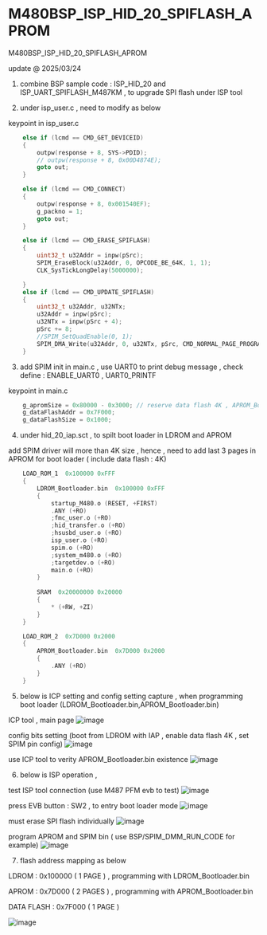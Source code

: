 # M480BSP_ISP_HID_20_SPIFLASH_APROM
 M480BSP_ISP_HID_20_SPIFLASH_APROM

update @ 2025/03/24

1. combine BSP sample code : ISP_HID_20 and ISP_UART_SPIFLASH_M487KM , to upgrade SPI flash under ISP tool

2. under isp_user.c , need to modify as below 

keypoint in isp_user.c

```c
    else if (lcmd == CMD_GET_DEVICEID)
    {
        outpw(response + 8, SYS->PDID);
        // outpw(response + 8, 0x00D4874E);
        goto out;
    }
```

```c
    else if (lcmd == CMD_CONNECT)
    {
		outpw(response + 8, 0x001540EF);
        g_packno = 1;
        goto out;
    }
```

```c
    else if (lcmd == CMD_ERASE_SPIFLASH)
    {
        uint32_t u32Addr = inpw(pSrc);
        SPIM_EraseBlock(u32Addr, 0, OPCODE_BE_64K, 1, 1);
        CLK_SysTickLongDelay(5000000);

    }
    else if (lcmd == CMD_UPDATE_SPIFLASH)
    {
        uint32_t u32Addr, u32NTx;
        u32Addr = inpw(pSrc);
        u32NTx = inpw(pSrc + 4);
        pSrc += 8;
        //SPIM_SetQuadEnable(0, 1);
        SPIM_DMA_Write(u32Addr, 0, u32NTx, pSrc, CMD_NORMAL_PAGE_PROGRAM);
    }
```

3. add SPIM init in main.c , use UART0 to print debug message , check define : ENABLE_UART0 , UART0_PRINTF

keypoint in main.c

```c
    g_apromSize = 0x80000 - 0x3000; // reserve data flash 4K , APROM_Bootloader.bin : 8K
    g_dataFlashAddr = 0x7F000;
    g_dataFlashSize = 0x1000;
```

4. under hid_20_iap.sct , to spilt boot loader in LDROM and APROM 

add SPIM driver will more than 4K size , hence , need to add last 3 pages in APROM for boot loader ( include data flash : 4K)

```c
	LOAD_ROM_1  0x100000 0xFFF
	{
		LDROM_Bootloader.bin  0x100000 0xFFF
		{
			startup_M480.o (RESET, +FIRST)
			.ANY (+RO)		
			;fmc_user.o (+RO)
			;hid_transfer.o (+RO)
			;hsusbd_user.o (+RO)
			isp_user.o (+RO)
			spim.o (+RO)
			;system_m480.o (+RO)
			;targetdev.o (+RO)
			main.o (+RO)
		}
		
		SRAM  0x20000000 0x20000
		{
			* (+RW, +ZI)
		}
	}

	LOAD_ROM_2  0x7D000 0x2000
	{
		APROM_Bootloader.bin  0x7D000 0x2000
		{
			.ANY (+RO)
		}
	}


```

5. below is ICP setting and config setting capture , when programming boot loader (LDROM_Bootloader.bin,APROM_Bootloader.bin)

ICP tool , main page
![image](https://github.com/released/M480BSP_ISP_HID_20_SPIFLASH_APROM/blob/main/ICP_connnect.jpg)

config bits setting (boot from LDROM with IAP , enable data flash 4K , set SPIM pin config)
![image](https://github.com/released/M480BSP_ISP_HID_20_SPIFLASH_APROM/blob/main/ICP_config.jpg)

use ICP tool to verity APROM_Bootloader.bin existence
![image](https://github.com/released/M480BSP_ISP_HID_20_SPIFLASH_APROM/blob/main/ICP_connnect2.jpg)

6. below is ISP operation ,

test ISP tool connection (use M487 PFM evb to test)
![image](https://github.com/released/M480BSP_ISP_HID_20_SPIFLASH_APROM/blob/main/ISP_connnect.jpg)

press EVB button : SW2 , to entry boot loader mode
![image](https://github.com/released/M480BSP_ISP_HID_20_SPIFLASH_APROM/blob/main/log_entry_boot_code.jpg)

must erase SPI flash individually
![image](https://github.com/released/M480BSP_ISP_HID_20_SPIFLASH_APROM/blob/main/ISP_connnect2.jpg)

program APROM and SPIM bin ( use BSP/SPIM_DMM_RUN_CODE for example)
![image](https://github.com/released/M480BSP_ISP_HID_20_SPIFLASH_APROM/blob/main/ISP_connnect3.jpg)


7. flash address mapping as below 

LDROM : 0x100000 ( 1 PAGE ) , programming with LDROM_Bootloader.bin

APROM : 0x7D000 ( 2 PAGES ) , programming with APROM_Bootloader.bin

DATA FLASH : 0x7F000 ( 1 PAGE )

![image](https://github.com/released/M480BSP_ISP_HID_20_SPIFLASH_APROM/blob/main/memory_map_512K.jpg)

